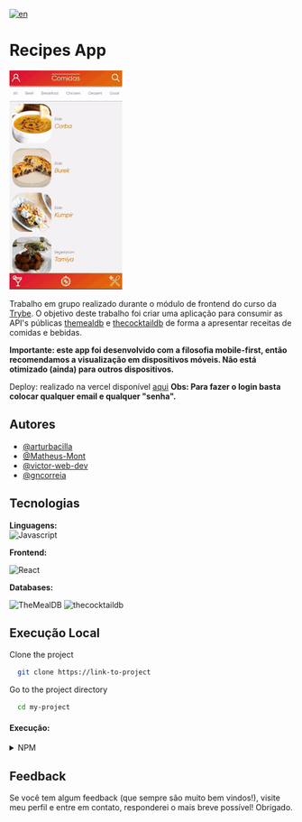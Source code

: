 
<!-- Todas as seções comentadas são opcionais, para adicioná-las basta remover o comentário -->
[![en](https://img.shields.io/badge/lang-en-red.svg)](https://github.com/arturbacilla/arturbacilla/blob/master/README.en-us.md)

# Recipes App

![demo gif](/demo.gif)

Trabalho em grupo realizado durante o módulo de frontend do curso da [Trybe](https://www.betrybe.com/). O objetivo deste trabalho foi criar uma aplicação para consumir as API's públicas [themealdb](https://www.themealdb.com/) e [thecocktaildb](https://www.thecocktaildb.com/) de forma a apresentar receitas de comidas e bebidas.

**Importante: este app foi desenvolvido com a filosofia mobile-first, então recomendamos a visualização em dispositivos móveis. Não está otimizado (ainda) para outros dispositivos.**

Deploy: realizado na vercel disponível [aqui](https://project-recipesapp.arturbacilla.me/)
**Obs: Para fazer o login basta colocar qualquer email e qualquer "senha".**

## Autores

- [@arturbacilla](https://www.github.com/arturbacilla)
- [@Matheus-Mont](https://github.com/Matheus-Mont)
- [@victor-web-dev](https://github.com/victor-web-dev)
- [@gncorreia](https://www.linkedin.com/in/gabrielncorreia/)

## Tecnologias

<!-- Ícones tech: https://shields.io/  https://simpleicons.org/ -->
<!-- Basta descomentar cada tag para incluí-la no readme-->

**Linguagens:**  
 <picture>
  <source media="(prefers-color-scheme: light)" srcset="https://img.shields.io/badge/javascript-F7DF1E?style=for-the-badge&logo=javascript&logoColor=white">
  <img alt="Javascript" src="https://img.shields.io/badge/javascript-F7DF1E?style=for-the-badge&logo=javascript&logoColor=black">
</picture>

**Frontend:** 

 <picture>
  <source media="(prefers-color-scheme: light)" srcset="https://img.shields.io/badge/react-61DAFB?style=for-the-badge&logo=react&logoColor=black">
  <img alt="React" src="https://img.shields.io/badge/react-61DAFB?style=for-the-badge&logo=react&logoColor=black">
</picture>

<!-- MySQL: -->
**Databases:** 

 <picture>
  <source media="(prefers-color-scheme: light)" srcset="https://img.shields.io/badge/themealdb-23180E?style=for-the-badge&logoColor=white">
  <img alt="TheMealDB" src="https://img.shields.io/badge/themealdb-23180E?style=for-the-badge&logoColor=white">
</picture>
<picture>
  <source media="(prefers-color-scheme: light)" srcset="https://img.shields.io/badge/thecocktaildb-23180E?style=for-the-badge&logoColor=white">
  <img alt="thecocktaildb" src="https://img.shields.io/badge/thecocktaildb-23180E?style=for-the-badge&logoColor=white">
</picture>

## Execução Local

Clone the project

```bash
  git clone https://link-to-project
```

Go to the project directory

```bash
  cd my-project
```
#### Execução:
<details>
<summary>
NPM
</summary>

Install dependencies

```bash
  npm install
```

Start the server

```bash
  npm start
```
</details>


## Feedback

Se você tem algum feedback (que sempre são muito bem vindos!), visite meu perfil e entre em contato, responderei o mais breve possível! Obrigado.

